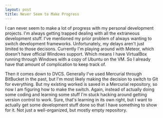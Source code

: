 ```yaml
---
layout: post
title: Never Seem to Make Progress
---
```


I can never seem to make a lot of progress with my personal development projects. I'm always getting trapped dealing with all the extraneous development stuff. I've mentioned my prior problem of always wanting to switch development frameworks. Unfortunately, my delays aren't just limited to those decisons. Currently I'm playing around with Meteor, which doesn't have official Windows support. Which means I have VirtualBox running through Windows with a copy of Ubuntu on the VM. So I already have that amount of complication to keep track of.

Then it comes down to DVCS. Generally I've used Mercurial through BitBucket in the past, but I'm most likely making the decision to switch to Git for everything. But my existing worked is saved in a Mercurial repository, so now I am figuring how to make the switch. Again, instead of actually doing some coding and learning some stuff I'm stuck hacking around getting version control to work. Sure, that's learning in its own right, but I want to actually get some development stuff done so that I have something to show for it. Not just a well-organized, but mostly empty repository.
